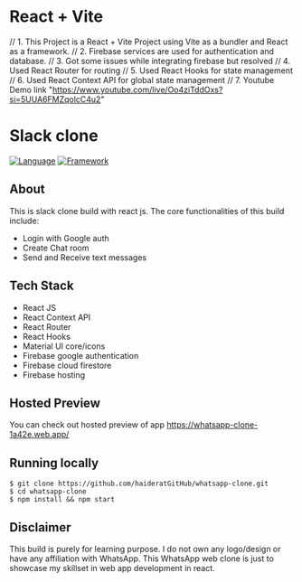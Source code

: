 # React + Vite

// 1. This Project is a React + Vite Project using Vite as a bundler and React as a framework.
// 2. Firebase services are used for authentication and database.
// 3. Got some issues while integrating firebase but resolved
// 4. Used React Router for routing
// 5. Used React Hooks for state management
// 6. Used React Context API for global state management
// 7. Youtube Demo link "https://www.youtube.com/live/Oo4ziTddOxs?si=5UUA6FMZqolcC4u2"

# Slack clone

[![Language](https://img.shields.io/badge/Language-Javascript-blue.svg?style=flat)](https://www.javascript.com/)
[![Framework](https://img.shields.io/badge/Framework-Reactjs-brightgreen.svg?style=flat)](https://reactjs.org/)


## About

This is slack clone build with react js. The core functionalities of this build include:

- Login with Google auth
- Create Chat room
- Send and Receive text messages

## Tech Stack

- React JS
- React Context API
- React Router
- React Hooks
- Material UI core/icons
- Firebase google authentication
- Firebase cloud firestore
- Firebase hosting

## Hosted Preview

You can check out hosted preview of app https://whatsapp-clone-1a42e.web.app/

## Running locally

`$ git clone https://github.com/haideratGitHub/whatsapp-clone.git` <br/>
`$ cd whatsapp-clone` <br/>
`$ npm install && npm start` <br/>

## Disclaimer

This build is purely for learning purpose. I do not own any logo/design or have any affiliation with WhatsApp. This WhatsApp web clone is just to showcase my skillset in web app development in react.
